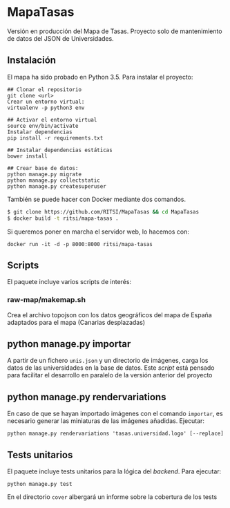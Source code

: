 # MapaTasas

Versión en producción del Mapa de Tasas. Proyecto solo de mantenimiento de datos del JSON de Universidades.

## Instalación

El mapa ha sido probado en Python 3.5. Para instalar el proyecto:

```
## Clonar el repositorio
git clone <url>
Crear un entorno virtual:
virtualenv -p python3 env

## Activar el entorno virtual
source env/bin/activate
Instalar dependencias
pip install -r requirements.txt

## Instalar dependencias estáticas
bower install

## Crear base de datos:
python manage.py migrate
python manage.py collectstatic
python manage.py createsuperuser
```

También se puede hacer con Docker mediante dos comandos.

```bash
$ git clone https://github.com/RITSI/MapaTasas && cd MapaTasas
$ docker build -t ritsi/mapa-tasas .
```

Si queremos poner en marcha el servidor web, lo hacemos con:

```
docker run -it -d -p 8000:8000 ritsi/mapa-tasas
```

## Scripts

El paquete incluye varios scripts de interés:

### raw-map/makemap.sh

Crea el archivo topojson con los datos geográficos del mapa de España adaptados para el mapa (Canarias desplazadas)
 
## python manage.py importar

A partir de un fichero ``unis.json`` y un directorio de imágenes, carga los datos de las universidades en la base de datos. Este *script* está pensado para facilitar el desarrollo en paralelo de la versión anterior del proyecto

## python manage.py rendervariations

En caso de que se hayan importado imágenes con el comando `importar`, es necesario generar las miniaturas de las imágenes añadidas. Ejecutar:

`python manage.py rendervariations 'tasas.universidad.logo' [--replace]`

## Tests unitarios

El paquete incluye tests unitarios para la lógica del *backend*. Para ejecutar:

`python manage.py test`

En el directorio `cover` albergará un informe sobre la cobertura de los tests
